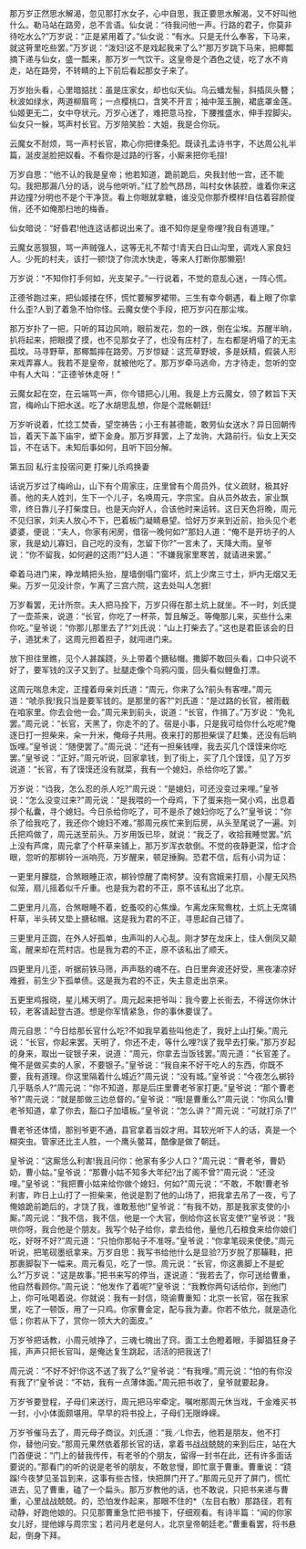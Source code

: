 <!-- { "loadSidebar": true } -->
那万岁正然思水解渴，忽见那打水女子，心中自思，我正要思水解渴，又不好叫他什么。勒马站在路旁，总不言语。仙女说：“待我问他一声。行路的君子，你莫非待吃水么?”万岁说：“正是紧用着了。”仙女说：“有水。只是无什么奉客，下马来，就这筲里吃些罢。”万岁说：“泼妇!这不是戏起我来了么?”那万岁跳下马来，把椰瓢摘下递与仙女，盛一瓢来，那万岁一气饮干。这皇帝是个酒色之徒，吃了水不肯走，站在路旁，不转睛的上下前后看起那女子来了。

万岁抬头看，心里暗掂扰：虽是庄家女，却也似天仙。乌云蟠龙髻，斜插凤头簪；秋波如绿水，两道柳眉弯；一点樱桃口，含笑不开言；袖中笼玉腕，裙底罩金莲。仙姬更无二，女中夺状元。万岁心迷了，难把意马拴，下腰推盛水，伸手捏脚尖。仙女只一躲，骂声村长官。万岁陪笑脸：大姐，我是合你玩。

云魔女不耐烦，骂一声村长官，欺心你把律条犯。既读孔孟诗书字，不达周公礼半篇，涎皮涎脸把奴看。不看你是过路的行客，小厮来把你毛揎!

万岁自思：“他不认的我是皇帝；他若知道，跪前跪后，央我封他一宫，还不能勾。我把那漏八分的话，说与他听听。”红了脸气昂昂，叫村女休装腔，谁着你来这井边撞?分明也不是个干净货。看上你眼就拿糖，谁没见你那乔模样!自估着容颜俊俏，还不如俺那扫地的梅香。

仙女暗说：“好昏君!他连这话都说出来了。谁不知你是皇帝哩?我自有道理。”

云魔女恶狠狠，骂一声贼强人，这等无礼不帮寸!青天白日山沟里，调戏人家良妇人。少死的村夫，该打一顿!饶了你流水快走，等来人打断你那懒筋!

万岁说：“不知你打手何如，光支架子。”一行说着，不觉的意乱心迷，一阵心慌。

正德爷跑过来，把仙姬搂在怀，慌忙要解罗裙带。三生有幸今朝遇，看上眼了你拿什么歪?人到了着急不怕你怪。云魔女使个手段，把万岁闪在那尘埃。

那万岁扑了一把，只听的耳边风响，眼前发花，忽的一跌，倒在尘埃。苏醒半晌，扒将起来，把眼摸了摸，也不见那女子了，也没有庄村了，左右都是坍塌了的无主孤坟。马寻野草，那椰瓢摔在路旁。万岁惊疑：这荒草野坡，多是妖精，假装人形来戏弄寡人。我若不是皇帝，就被他吃了。那万岁牵马逃命，方才待走，忽听的空中有人大叫：“正德爷休走呀！”

云魔女起在空，在云端骂一声，你今错把心儿用。我是上方云魔女，领了敕旨下天宫，梅岭山下把水送。吃了水胡思乱想，你是个混帐朝廷!

万岁听说着，忙捻工焚香，望空祷告；小王有甚德能，敢劳仙女送水？异日回朝传旨，着天下盖下庙宇，塑下金身。那万岁拜罢，上了龙驹，大路前行。仙女上天交旨，不在话下。未知后事如何，且听下回分解。

第五回  私行主投宿问更  打柴儿杀鸡换妻

话说万岁过了梅岭山，山下有个周家庄，庄里曾有个周员外，仗义疏财，极其好善。他的夫人姓刘，生下一个儿子，名唤周元，字宗宝。自从员外故去，家业飘零，终日靠儿子打柴度日。也是天向好人，合该他时来运转。这日天色将晚，周元不见归家，刘夫人放心不下，巴着板门凝睛悬望。恰好万岁来到近前，抬头见个老婆婆，便说：“夫人，你家有闲房，借宿一晚何如?”那妇人道：“俺不是开坊子的人家，我是幼儿寡妇，自己吃的没有，怎留下你?”一言未了，天降大雨。皇爷说：“你不留我，如何避的这雨?”妇人道：“不嫌我家里寒苦，就请进来罢。”

牵着马进门来，睁龙睛把头抬，屋墙倒塌门窗坏，炕上少席三寸土，炉内无烟又无柴。万岁一见没计奈，乍离了三宫六院，这去处叫人怎捱!

万岁看罢，无计所奈。夫人把马拴下，万岁只得在那土炕上就坐。不一时，刘氏提了一壶茶来，说道：“长官，你吃了一杯茶，暂且解乏。等俺那儿来，买些什么来你吃。”皇爷说：“你那儿那里去了?”刘氏说：“山上打柴去了。”这也是君臣该会的日子，道犹未了，这周元担着担子，就闯进门来。

放下担往里瞧，见个人甚蹊跷，头上带着个搪毡帽。撒脚不敢回头看，口中只说不好了，要军钱的汉子又到了。扯腿走像个乌鸦闪蛋，回头看似鲤鱼打漂。

这周元喘息未定，正撞着母亲刘氏道：“周元，你来了么?前头有客哩。”周元道：“唬杀我!我只当是要军钱的。是那里的客?”刘氏道：“是过路的长官，被雨截在咱家里。你去会他一会。”周元来到前头，说道：“长官，作揖了。”万岁说：“免礼罢。”周元说：“长官，天黑了，你走不的了。宿是小事，只是我可给你什么吃呢?俺逐日打一担柴来，籴一升米，俺母子共用。夜来打的那担柴误了赶集，还没有后晌饭哩。”皇爷说：“随便罢了。”周元说：“还有一担柴钱哩，我去买几个馍馍来你吃罢。”皇爷说：“正好。”周元听说，回家拿钱，到了街上，买了几个馍馍，见了万岁说道：“长官，有了馍馍还没有就菜，我有一个媳妇，杀给你吃了罢。”

万岁说：“诌我，怎么忍的杀人吃?”周元说：“是媳妇，可还没变过来哩。”皇爷说：“怎么没变过来?”周元说：“是我喂的一个母鸡，下了蛋来抱一窝小鸡，出息着拶个私囊，寻个媳妇。今日杀给你吃了，可不是杀了媳妇你吃了么?”皇爷说：“你杀了给我吃了，我还你个媳妇不难。”那周元疾忙来到后房，从头至尾说了一遍。刘氏把鸡做了，周元送至前头。万岁用饭已毕，就说：“我乏了，收拾我睡觉罢。”炕上没有芦席，周元拿了个杆草来铺上，那万岁浑衣欹倒。不觉的夜静更深，恰才合眼，忽听的那梆铃一派响亮，万岁醒来，顿足捶胸。恐君不信，后有小词为证：

一更里月朦胧，合煞眼睡正浓，梆铃惊醒了南柯梦。没有宫娥来打扇，小屋无风热似笼，扇儿摇着似千斤重。也是我为君的不正，原不该私出了北京。

二更里月儿高，合煞眼睡不着，虼蚤咬的心焦燥。乍离龙床鸳鸯枕，土炕上无席铺杆草，半头砖又垫上搪毡帽。这是我为君的不正，寻思起自己错了。

三更里月正圆，在外人好孤单，虫声叫的人心乱。刚才梦在龙床上，佳人倒凤又颠鸾，醒来却在荒村店。也是我为君的不正，原不该私出了顺天。

四更里月儿歪，听据前铁马筛，声声聒的魂不在。白日里奔波还好受，黑夜凄凉好难捱，前生少下孤单债。这是我为君的不正，失主意走出京来。

五更里鸡报晓，星儿稀天明了。周元起来把爷叫：我今要上长街去，不得送你休计较，老客请起登古道。想是你军情紧急，你的事休要误了。

周元自思：“今日给那长官什么吃?不如我早着些叫他走了，我好上山打柴。”周元说：“长官，你起来罢。天明了，你还不走，等什么哩?误了我早去打柴。”那万岁起的身来，取出一锭银子来，说道：“周元，你拿去当饭钱罢。”周元道：“长官差了。俺不是做买卖的人家，不要银子。”皇爷说：“我自来不好干吃人的东西，你既不要，我有道理。你这里隔着什么城近?”周元说：“没有城。”皇爷说：“今夜怎么梆铃几乎聒杀人?”周元说：“你不知道，那是后庄里曹老爷家打更。”皇爷说：“那个曹老爷?”周元说：“就是那做三边总督的。”皇爷说：“哦!是曹重么?”周元说：“你风么!曹老爷知道，拿了你去，豁口子加墙板。”皇爷说：“怎么讲？”周元说：“可就打杀了!”

曹老爷还体情，那别爷更不通，县官拿着当奴才用。耳软光听下人的话，真是一个糊突虫。管家还比主人胜，一个鹰头鳖耳，酷像是做了朝廷。

皇爷说：“这厮恁么利害!我且问你：他家有多少人口？”周元说：“曹老爷，曹奶奶，曹小姑。”皇爷说：“那曹小姑不知多大年纪?出了阁不曾?”周元说：“还没哩。”皇爷说：“我把曹小姑来给你做个媳妇，何如?”周元说：“不敢，不敢!曹老爷利害，昨日上山打了一担柴来，他说是割了他的山场了，把我拿去吊了一夜，亏了俺娘跪前跪后的，才饶了我，谁敢惹他!”皇爷说：“有我不妨，那是我家支使的小厮。”周元说：“我不信，我不信，他是一个大官，倒给你这长官支使?”皇爷说：“我哄你呀，我合他是个朋友。我写个帖子给你，拿去给他，量他几石粮食来给你娘们吃，好呀不好?”周元道：“只怕你那帖子不准呀。”皇爷说：“你拿笔砚来使使。”周元听说，把笔砚墨纸拿来。万岁自思：我写书给他什么是显验?万岁脱了那鞴鞋，把那裹脚裂下一幅来。周元看见，吃了一惊。周元说：“长官，你这裹脚上不是蛇么?”万岁说：“这是故事。”把书来写的停当，遂说道：“我若去了，你可送给曹重，他自然看顾你。”周元说：“他发作了着呢?”皇爷说：“我教你两句话给你，到他门上，你可吆喝着说。你就说：我有一封信，晓谕曹重知：北京一长官，宿在我家里，吃了一顿饭，用了一只鸡。你家曹金定，配与我为妻。你若不依允，就是造化低；你若从下了，赏你一领大大的面皮。”

万岁爷把话教，小周元唬挣了，三魂七魄出了窍。面工土色瞪着眼，手脚猖狂身子摇，声声只把长官叫，是俺达复生跳起，活活的把我送了!

周元说：“不好不好!你这不送了我了么?”皇爷说：“有我哩。”周元说：“怕的有你没有我了!”皇爷说：“不妨，我有一点薄体面。”周元把书收了，皇爷就要起身。

万岁爷要登程，子母们来送行，周元把马牢牵定。嘱咐那周元休当戏，千金难买书一封，小小体面颇堪用。早早的将书投上，子母们无限峥嵘。

万岁爷催马去了，周元母子商议。刘氏道：“我／L你去，他若是朋友，他不打你，替他问安。”那周元果然依着那长官的话，拿着书战战兢兢的来到后庄，站在大门首便说：“门上的替我传传，有老爷的个朋友，留得一封书在此，还有许多面话要说的。”那看门的听的说是老爷的朋友，不敢怠慢，即忙禀于曹重。曹重说：“跷蹊!今夜梦见圣旨到来，这事有些古怪，快把屏门开了。”那周元见开了屏门，慌忙进去，见了曹重，磕了一个扁头。那万岁教他的话，也不敢说，只把书来递与曹重，心里战战兢兢。的，恐怕发作起来，那眼不住的*（左目右散）那路径，若有动静，好跑他娘的。只见那曹重急忙把书接下，仔细观看。有诗半篇：“闻的你家女儿好，提他嫁与周宗宝；若问月老是何人，北京皇帝朝廷老。”曹重看罢，将书悬起，倒身下拜。

